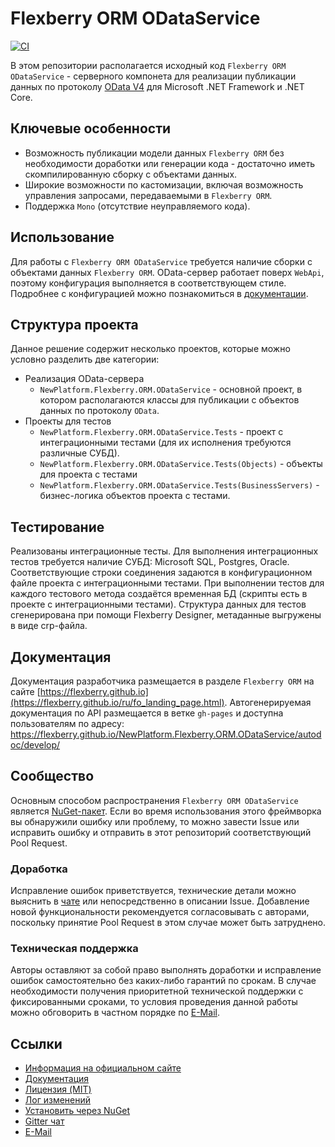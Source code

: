 # Flexberry ORM ODataService

[![CI](https://github.com/Flexberry/NewPlatform.Flexberry.ORM.ODataService/actions/workflows/build.yml/badge.svg)](https://github.com/Flexberry/NewPlatform.Flexberry.ORM.ODataService/actions/workflows/build.yml)

В этом репозитории располагается исходный код `Flexberry ORM ODataService` - серверного компонета для реализации публикации данных по протоколу [OData V4](http://www.odata.org/) для Microsoft .NET Framework и .NET Core.

## Ключевые особенности

* Возможность публикации модели данных `Flexberry ORM` без необходимости доработки или генерации кода - достаточно иметь скомпилированную сборку с объектами данных.
* Широкие возможности по кастомизации, включая возможность управления запросами, передаваемыми в `Flexberry ORM`.
* Поддержка `Mono` (отсутствие неуправляемого кода).

## Использование

Для работы с `Flexberry ORM ODataService` требуется наличие сборки с объектами данных `Flexberry ORM`. OData-сервер работает поверх `WebApi`, поэтому конфигурация выполняется в соответствующем стиле. Подробнее с конфигурацией можно познакомиться в [документации](https://flexberry.github.io/ru/flexberry-o-r-m-o-data-service.html).

## Структура проекта

Данное решение содержит несколько проектов, которые можно условно разделить две категории:

* Реализация OData-сервера
  * `NewPlatform.Flexberry.ORM.ODataService` - основной проект, в котором располагаются классы для публикации с объектов данных по протоколу `OData`.
* Проекты для тестов
  * `NewPlatform.Flexberry.ORM.ODataService.Tests` - проект с интеграционными тестами (для их исполнения требуются различные СУБД).
  * `NewPlatform.Flexberry.ORM.ODataService.Tests(Objects)` - объекты для проекта с тестами
  * `NewPlatform.Flexberry.ORM.ODataService.Tests(BusinessServers)` - бизнес-логика объектов проекта с тестами.

## Тестирование

Реализованы интеграционные тесты. Для выполнения интеграционных тестов требуется наличие СУБД: Microsoft SQL, Postgres, Oracle. Соответствующие строки соединения задаются в конфигурационном файле проекта с интеграционными тестами. При выполнении тестов для каждого тестового метода создаётся временная БД (скрипты есть в проекте с интеграционными тестами). Структура данных для тестов сгенерирована при помощи Flexberry Designer, метаданные выгружены в виде crp-файла.

## Документация

Документация разработчика размещается в разделе `Flexberry ORM` на сайте [https://flexberry.github.io](https://flexberry.github.io/ru/fo_landing_page.html).
Автогенерируемая документация по API размещается в ветке `gh-pages` и доступна пользователям по адресу: https://flexberry.github.io/NewPlatform.Flexberry.ORM.ODataService/autodoc/develop/

## Сообщество

Основным способом распространения `Flexberry ORM ODataService` является [NuGet-пакет](https://www.nuget.org/packages/NewPlatform.Flexberry.ORM.ODataService). Если во время использования этого фреймворка вы обнаружили ошибку или проблему, то можно завести Issue или исправить ошибку и отправить в этот репозиторий соответствующий Pool Request.

### Доработка

Исправление ошибок приветствуется, технические детали можно выяснить в [чате](https://gitter.im/Flexberry/PlatformDevelopment) или непосредственно в описании Issue.
Добавление новой функциональности рекомендуется согласовывать с авторами, поскольку принятие Pool Request в этом случае может быть затруднено.

### Техническая поддержка

Авторы оставляют за собой право выполнять доработки и исправление ошибок самостоятельно без каких-либо гарантий по срокам. В случае необходимости получения приоритетной технической поддержки с фиксированными сроками, то условия проведения данной работы можно обговорить в частном порядке по [E-Mail](mailto:mail@flexberry.net).

## Ссылки

* [Информация на официальном сайте](http://flexberry.ru/FlexberryORM)
* [Документация](https://flexberry.github.io/ru/fo_landing_page.html)
* [Лицензия (MIT)](LICENSE.md)
* [Лог изменений](CHANGELOG.md)
* [Установить через NuGet](https://www.nuget.org/packages/NewPlatform.Flexberry.ORM.ODataService)
* [Gitter чат](https://gitter.im/Flexberry/PlatformDevelopment)
* [E-Mail](mailto:mail@flexberry.net)
